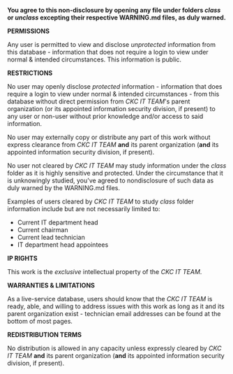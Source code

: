 **You agree to this non-disclosure by opening any file under folders *class* or *unclass* excepting their respective WARNING.md files, as duly warned.**



**PERMISSIONS**

Any user is permitted to view and disclose *unprotected* information from this database - information that does not require a login to view under normal & intended circumstances. This information is public.

**RESTRICTIONS**

No user may openly disclose *protected* information - information that does require a login to view under normal & intended circumstances - from this database without direct permission from *CKC IT TEAM*'s parent organization (or its appointed information security division, if present) to any user or non-user without prior knowledge and/or access to said information.

No user may externally copy or distribute any part of this work without express clearance from *CKC IT TEAM* **and** its parent organization (**and** its appointed information security division, if present).

No user not cleared by *CKC IT TEAM* may study information under the *class* folder as it is highly sensitive and protected. Under the circumstance that it is unknowingly studied, you've agreed to nondisclosure of such data as duly warned by the WARNING.md files.

Examples of users cleared by *CKC IT TEAM* to study *class* folder information include but are not necessarily limited to:
  - Current IT department head
  - Current chairman
  - Current lead technician
  - IT department head appointees

**IP RIGHTS**

This work is the *exclusive* intellectual property of the *CKC IT TEAM*.

**WARRANTIES & LIMITATIONS**

As a live-service database, users should know that the *CKC IT TEAM* is ready, able, and willing to address issues with this work as long as it and its parent organization exist - technician email addresses can be found at the bottom of most pages.

**REDISTRIBUTION TERMS**

No distribution is allowed in any capacity unless expressly cleared by *CKC IT TEAM* **and** its parent organization (**and** its appointed information security division, if present).

